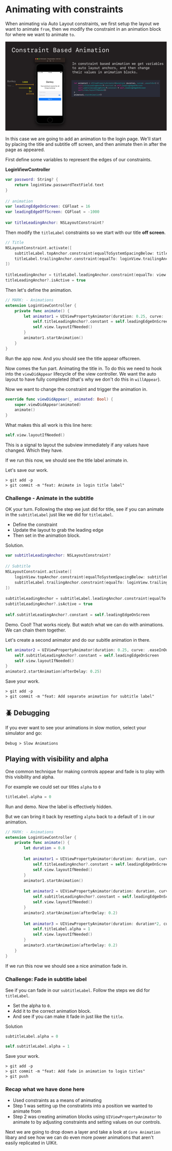 # Animating with constraints

When animating via Auto Layout constraints, we first setup the layout we want to animate `from`, then we modify the constraint in an animation block for where we want to animate `to`.

![](images/0.png)

In this case we are going to add an animation to the login page. We'll start by placing the title and subtitle off screen, and then animate then in after the page as appeared.

First define some variables to represent the edges of our constraints.

**LoginViewController**

```swift
var password: String? {
    return loginView.passwordTextField.text
}

// animation
var leadingEdgeOnScreen: CGFloat = 16
var leadingEdgeOffScreen: CGFloat = -1000

var titleLeadingAnchor: NSLayoutConstraint?
```

Then modify the `titleLabel` constraints so we start with our title **off screen**.

```swift
// Title
NSLayoutConstraint.activate([
    subtitleLabel.topAnchor.constraint(equalToSystemSpacingBelow: titleLabel.bottomAnchor, multiplier: 3),
    titleLabel.trailingAnchor.constraint(equalTo: loginView.trailingAnchor)
])
    
titleLeadingAnchor = titleLabel.leadingAnchor.constraint(equalTo: view.leadingAnchor, constant: leadingEdgeOffScreen)
titleLeadingAnchor?.isActive = true
```

Then let's define the animation.

```swift
// MARK: - Animations
extension LoginViewController {
    private func animate() {
        let animator1 = UIViewPropertyAnimator(duration: 0.25, curve: .easeInOut) {
            self.titleLeadingAnchor?.constant = self.leadingEdgeOnScreen
            self.view.layoutIfNeeded()
        }
        animator1.startAnimation()
    }
}
```

Run the app now. And you should see the title appear offscreen.

Now comes the fun part. Animating the title in. To do this we need to hook into the `viewDidAppear` lifecycle of the view controller. We want the auto layout to have fully completed (that's why we don't do this in `willAppear`). 

Now we want to change the constraint and trigger the animation in.

```swift
override func viewDidAppear(_ animated: Bool) {
    super.viewDidAppear(animated)
    animate()
}
```

What makes this all work is this line here:

```swift
self.view.layoutIfNeeded()
```

This is a signal to layout the subview immediately if any values have changed. Which they have.

If we run this now, we should see the title label animate in.

Let's save our work.

```
> git add -p
> git commit -m "feat: Animate in login title label"
```

### Challenge - Animate in the subtitle

OK your turn. Following the step we just did for title, see if you can animate in the `subtitleLabel` just like we did for `titleLabel`.

- Define the constraint
- Update the layout to grab the leading edge
- Then set in the animation block.

Solution.

```swift
var subtitleLeadingAnchor: NSLayoutConstraint?

// Subtitle
NSLayoutConstraint.activate([
    loginView.topAnchor.constraint(equalToSystemSpacingBelow: subtitleLabel.bottomAnchor, multiplier: 3),
    subtitleLabel.trailingAnchor.constraint(equalTo: loginView.trailingAnchor)
])
    
subtitleLeadingAnchor = subtitleLabel.leadingAnchor.constraint(equalTo: view.leadingAnchor, constant: leadingEdgeOffScreen)
subtitleLeadingAnchor?.isActive = true

self.subtitleLeadingAnchor?.constant = self.leadingEdgeOnScreen
```

Demo. Cool! That works nicely. But watch what we can do with animations. We can chain them together.

Let's create a second animator and do our subitle animation in there.

```swift
let animator2 = UIViewPropertyAnimator(duration: 0.25, curve: .easeInOut) {
    self.subtitleLeadingAnchor?.constant = self.leadingEdgeOnScreen
    self.view.layoutIfNeeded()
}
animator2.startAnimation(afterDelay: 0.25)
```

Save your work.

```
> git add -p
> git commit -m "feat: Add separate animation for subtitle label"
```


## 🪲 Debugging

If you ever want to see your animations in slow motion, select your simulator and go:

`Debug > Slow Animations`

## Playing with visibility and alpha

One common technique for making controls appear and fade is to play with this visibility and alpha.

For example we could set our titles `alpha` to `0`

```swift
titleLabel.alpha = 0
```

Run and demo. Now the label is effectively hidden.

But we can bring it back by resetting `alpha` back to a default of `1` in our animation.

```swift
// MARK: - Animations
extension LoginViewController {
    private func animate() {
        let duration = 0.8
        
        let animator1 = UIViewPropertyAnimator(duration: duration, curve: .easeInOut) {
            self.titleLeadingAnchor?.constant = self.leadingEdgeOnScreen
            self.view.layoutIfNeeded()
        }
        animator1.startAnimation()
        
        let animator2 = UIViewPropertyAnimator(duration: duration, curve: .easeInOut) {
            self.subtitleLeadingAnchor?.constant = self.leadingEdgeOnScreen
            self.view.layoutIfNeeded()
        }
        animator2.startAnimation(afterDelay: 0.2)
        
        let animator3 = UIViewPropertyAnimator(duration: duration*2, curve: .easeInOut) {
            self.titleLabel.alpha = 1
            self.view.layoutIfNeeded()
        }
        animator3.startAnimation(afterDelay: 0.2)
    }
}
```

If we run this now we should see a nice animation fade in.


### Challenge: Fade in subtitle label

See if you can fade in our `subtitleLabel`. Follow the steps we did for `titleLabel`.

- Set the alpha to `0`.
- Add it to the correct animation block.
- And see if you can make it fade in just like the `title`.

Solution

```swift
subtitleLabel.alpha = 0
```

```swift
self.subtitleLabel.alpha = 1
```

Save your work.

```
> git add -p
> git commit -m "feat: Add fade in animation to login titles"
> git push
```

### Recap what we have done here

- Used constraints as a means of animating
- Step 1 was setting up the constratints into a position we wanted to animate from
- Step 2 was creating animation blocks using `UIViewPropertyAnimator` to animate to by adjusting constraints and setting values on our controls.

Next we are going to drop down a layer and take a look at `Core Animation` libary and see how we can do even more power animations that aren't easily replicated in UIKit.


